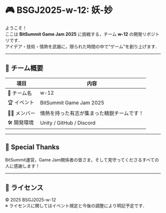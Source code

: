 # 🎮 BSGJ2025-w-12: 妖-妙

ようこそ！  
ここは **BitSummit Game Jam 2025** に挑戦する，チーム **w-12** の開発リポジトリです．  
アイデア・技術・情熱を武器に，限られた時間の中で“ゲーム”を創り上げます．

---

## 🌟 チーム概要

| 項目         | 内容                                          |
|--------------|-----------------------------------------------|
| 🎤 チーム名   | w-12                                          |
| 🏆 イベント   | BitSummit Game Jam 2025                       |
| 🧑‍💻 メンバー | 情熱を持った有志が集まった精鋭チームです！     |
| 🛠 開発環境   | Unity / GitHub / Discord                      |

---

## 📢 Special Thanks

BitSummit運営，Game Jam関係者の皆さま，そして見守ってくださるすべての人に感謝します！

---

## 📜 ライセンス

© 2025 BSGJ2025-w-12  
※ ライセンスに関してはイベント規定と今後の調整により明記予定です．
